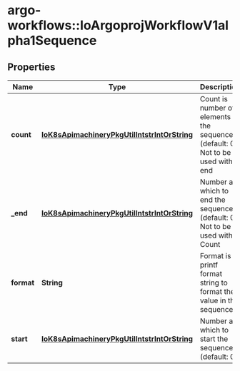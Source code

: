 # argo-workflows::IoArgoprojWorkflowV1alpha1Sequence

## Properties
Name | Type | Description | Notes
------------ | ------------- | ------------- | -------------
**count** | [**IoK8sApimachineryPkgUtilIntstrIntOrString**](IoK8sApimachineryPkgUtilIntstrIntOrString.md) | Count is number of elements in the sequence (default: 0). Not to be used with end | [optional] 
**_end** | [**IoK8sApimachineryPkgUtilIntstrIntOrString**](IoK8sApimachineryPkgUtilIntstrIntOrString.md) | Number at which to end the sequence (default: 0). Not to be used with Count | [optional] 
**format** | **String** | Format is a printf format string to format the value in the sequence | [optional] 
**start** | [**IoK8sApimachineryPkgUtilIntstrIntOrString**](IoK8sApimachineryPkgUtilIntstrIntOrString.md) | Number at which to start the sequence (default: 0) | [optional] 


